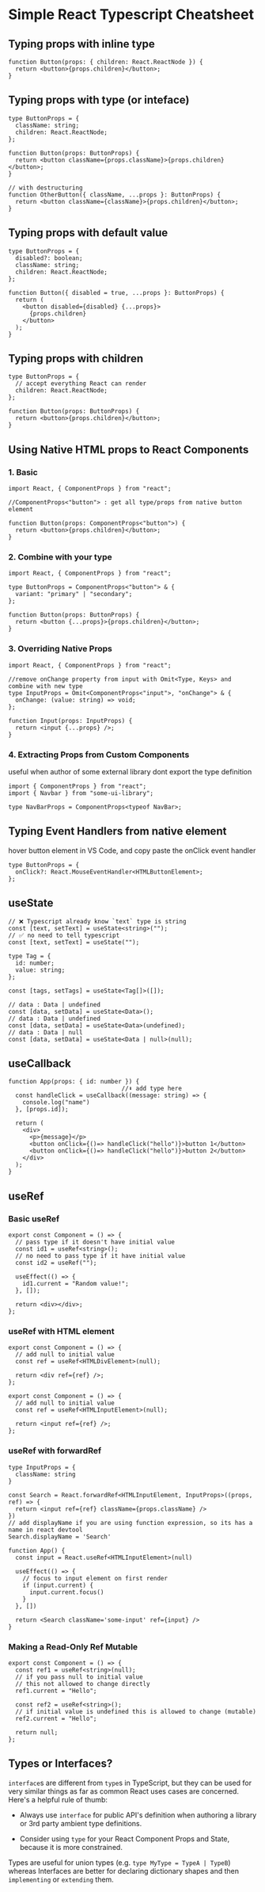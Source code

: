 # Simple React Typescript Cheatsheet


## Typing props with inline type

```tsx
function Button(props: { children: React.ReactNode }) {
  return <button>{props.children}</button>;
}
```

## Typing props with type (or inteface)

```tsx
type ButtonProps = {
  className: string;
  children: React.ReactNode;
};

function Button(props: ButtonProps) {
  return <button className={props.className}>{props.children}</button>;
}

// with destructuring
function OtherButton({ className, ...props }: ButtonProps) {
  return <button className={className}>{props.children}</button>;
}
```

## Typing props with default value

```tsx
type ButtonProps = {
  disabled?: boolean;
  className: string;
  children: React.ReactNode;
};

function Button({ disabled = true, ...props }: ButtonProps) {
  return (
    <button disabled={disabled} {...props}>
      {props.children}
    </button>
  );
}
```

## Typing props with children

```tsx
type ButtonProps = {
  // accept everything React can render
  children: React.ReactNode; 
};

function Button(props: ButtonProps) {
  return <button>{props.children}</button>;
}
```

## Using Native HTML props to React Components

### 1. Basic

```tsx
import React, { ComponentProps } from "react";

//ComponentProps<"button"> : get all type/props from native button element

function Button(props: ComponentProps<"button">) {
  return <button>{props.children}</button>;
}
```

### 2. Combine with your type

```tsx
import React, { ComponentProps } from "react";

type ButtonProps = ComponentProps<"button"> & {
  variant: "primary" | "secondary";
};

function Button(props: ButtonProps) {
  return <button {...props}>{props.children}</button>;
}
```

### 3. Overriding Native Props

```tsx
import React, { ComponentProps } from "react";

//remove onChange property from input with Omit<Type, Keys> and combine with new type
type InputProps = Omit<ComponentProps<"input">, "onChange"> & {
  onChange: (value: string) => void;
};

function Input(props: InputProps) {
  return <input {...props} />;
}
```

### 4. Extracting Props from Custom Components

useful when author of some external library dont export the type definition

```tsx
import { ComponentProps } from "react";
import { Navbar } from "some-ui-library";

type NavBarProps = ComponentProps<typeof NavBar>;
```

## Typing Event Handlers from native element

hover button element in VS Code, and copy paste the onClick event handler

```tsx
type ButtonProps = {
  onClick?: React.MouseEventHandler<HTMLButtonElement>;
};
```

## useState

```tsx
// ❌ Typescript already know `text` type is string
const [text, setText] = useState<string>("");
// ✅ no need to tell typescript
const [text, setText] = useState("");
```

```tsx
type Tag = {
  id: number;
  value: string;
};

const [tags, setTags] = useState<Tag[]>([]);
```

```tsx
// data : Data | undefined
const [data, setData] = useState<Data>();
// data : Data | undefined
const [data, setData] = useState<Data>(undefined);
// data : Data | null
const [data, setData] = useState<Data | null>(null);
```

## useCallback

```tsx
function App(props: { id: number }) {
                                //⬇️ add type here
  const handleClick = useCallback((message: string) => {
    console.log("name")
  }, [props.id]);

  return (
    <div>
      <p>{message}</p>
      <button onClick={()=> handleClick("hello")}>button 1</button>
      <button onClick={()=> handleClick("hello")}>button 2</button>
    </div>
  );
}
```

## useRef

### Basic useRef

```tsx
export const Component = () => {
  // pass type if it doesn't have initial value
  const id1 = useRef<string>();
  // no need to pass type if it have initial value
  const id2 = useRef("");

  useEffect(() => {
    id1.current = "Random value!";
  }, []);

  return <div></div>;
};

```

### useRef with HTML element

```tsx
export const Component = () => {
  // add null to initial value
  const ref = useRef<HTMLDivElement>(null);

  return <div ref={ref} />;
};

```

```tsx
export const Component = () => {
  // add null to initial value
  const ref = useRef<HTMLInputElement>(null);

  return <input ref={ref} />;
};

```

### useRef with forwardRef

```tsx
type InputProps = {
  className: string
}

const Search = React.forwardRef<HTMLInputElement, InputProps>((props, ref) => {
  return <input ref={ref} className={props.className} />
})
// add displayName if you are using function expression, so its has a name in react devtool
Search.displayName = 'Search'

function App() {
  const input = React.useRef<HTMLInputElement>(null)

  useEffect(() => {
    // focus to input element on first render
    if (input.current) {
      input.current.focus()
    }
  }, [])

  return <Search className='some-input' ref={input} />
}
```


### Making a Read-Only Ref Mutable

```tsx
export const Component = () => {
  const ref1 = useRef<string>(null);
  // if you pass null to initial value
  // this not allowed to change directly 
  ref1.current = "Hello";

  const ref2 = useRef<string>();
  // if initial value is undefined this is allowed to change (mutable)
  ref2.current = "Hello";

  return null;
};
```


## Types or Interfaces?

`interface`s are different from `type`s in TypeScript, but they can be used for very similar things as far as common React uses cases are concerned. Here's a helpful rule of thumb:

- Always use `interface` for public API's definition when authoring a library or 3rd party ambient type definitions.

- Consider using `type` for your React Component Props and State, because it is more constrained.

Types are useful for union types (e.g. `type MyType = TypeA | TypeB`) whereas Interfaces are better for declaring dictionary shapes and then `implementing` or `extending` them.
